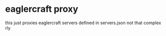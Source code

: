 # eaglercraft proxy
this just proxies eaglercraft servers defined in servers.json
not that complex rly
